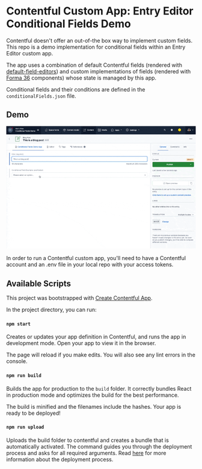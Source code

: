 # Contentful Custom App: Entry Editor Conditional Fields Demo

Contentful doesn't offer an out-of-the box way to implement custom fields.
This repo is a demo implementation for conditional fields within an Entry Editor custom app.

The app uses a combination of default Contentful fields (rendered with [default-field-editors](https://contentful-field-editors.netlify.app/shared/default-field-editors)) and custom implementations of fields (rendered with [Forma 36](https://f36.contentful.com/) components) whose state is managed by this app.

Conditional fields and their conditions are defined in the `conditionalFields.json` file.

## Demo

![Entry Editor app with conditional fields demo](demo.gif)

In order to run a Contentful custom app, you'll need to have a Contentful account and an .env file in your local repo with your access tokens.

## Available Scripts

This project was bootstrapped with [Create Contentful App](https://github.com/contentful/create-contentful-app).

In the project directory, you can run:

#### `npm start`

Creates or updates your app definition in Contentful, and runs the app in development mode.
Open your app to view it in the browser.

The page will reload if you make edits.
You will also see any lint errors in the console.

#### `npm run build`

Builds the app for production to the `build` folder.
It correctly bundles React in production mode and optimizes the build for the best performance.

The build is minified and the filenames include the hashes.
Your app is ready to be deployed!

#### `npm run upload`

Uploads the build folder to contentful and creates a bundle that is automatically activated.
The command guides you through the deployment process and asks for all required arguments.
Read [here](https://www.contentful.com/developers/docs/extensibility/app-framework/create-contentful-app/#deploy-with-contentful) for more information about the deployment process.
